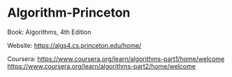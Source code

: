 # Algorithm-Princeton
Book: Algorithms, 4th Edition

Website: https://algs4.cs.princeton.edu/home/

Coursera: 
https://www.coursera.org/learn/algorithms-part1/home/welcome
https://www.coursera.org/learn/algorithms-part2/home/welcome
